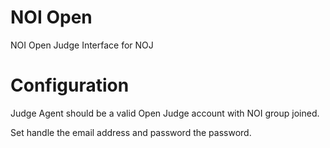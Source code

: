 # NOI Open
NOI Open Judge Interface for NOJ

# Configuration

Judge Agent should be a valid Open Judge account with NOI group joined.

Set handle the email address and password the password.
